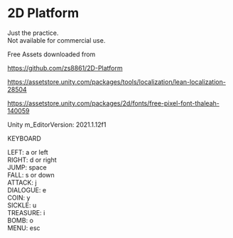 # 2D Platform
  
Just the practice.  
Not available for commercial use.  
  
Free Assets downloaded from  
  
https://github.com/zs8861/2D-Platform  
  
https://assetstore.unity.com/packages/tools/localization/lean-localization-28504  
  
https://assetstore.unity.com/packages/2d/fonts/free-pixel-font-thaleah-140059  
  
Unity m_EditorVersion:  2021.1.12f1  
  
KEYBOARD  
  
LEFT: a or left  
RIGHT: d or right  
JUMP: space  
FALL: s or down  
ATTACK: j  
DIALOGUE: e  
COIN: y  
SICKLE: u  
TREASURE: i  
BOMB: o  
MENU: esc  
  